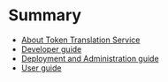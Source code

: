 # Summary

* [About Token Translation Service](gitbook/about.md)
* [Developer guide](gitbook/developer.md)
* [Deployment and Administration guide](gitbook/admin.md)
* [User guide](gitbook/user.md)
